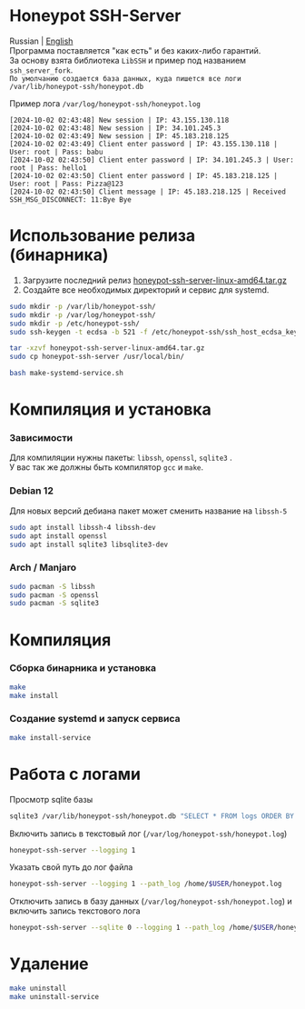 # Honeypot SSH-Server
Russian | [English](README.md)</br>
Программа поставляется "как есть" и без каких-либо гарантий. </br>
За основу взята библиотека `LibSSH` и пример под названием `ssh_server_fork`.</br>
`По умолчанию создается база данных, куда пишется все логи /var/lib/honeypot-ssh/honeypot.db`

Пример лога `/var/log/honeypot-ssh/honeypot.log`</br>
```
[2024-10-02 02:43:48] New session | IP: 43.155.130.118
[2024-10-02 02:43:48] New session | IP: 34.101.245.3
[2024-10-02 02:43:49] New session | IP: 45.183.218.125
[2024-10-02 02:43:49] Client enter password | IP: 43.155.130.118 | User: root | Pass: babu
[2024-10-02 02:43:50] Client enter password | IP: 34.101.245.3 | User: root | Pass: hello1
[2024-10-02 02:43:50] Client enter password | IP: 45.183.218.125 | User: root | Pass: Pizza@123
[2024-10-02 02:43:50] Client message | IP: 45.183.218.125 | Received SSH_MSG_DISCONNECT: 11:Bye Bye
```

# Использование релиза (бинарника)
1. Загрузите последний релиз [honeypot-ssh-server-linux-amd64.tar.gz](https://github.com/uriid1/honeypot-ssh-server/releases)</br>
2. Создайте все необходимых директорий и сервис для systemd.
```bash
sudo mkdir -p /var/lib/honeypot-ssh/
sudo mkdir -p /var/log/honeypot-ssh/
sudo mkdir -p /etc/honeypot-ssh/
sudo ssh-keygen -t ecdsa -b 521 -f /etc/honeypot-ssh/ssh_host_ecdsa_key -N ""

tar -xzvf honeypot-ssh-server-linux-amd64.tar.gz
sudo cp honeypot-ssh-server /usr/local/bin/

bash make-systemd-service.sh
```

# Компиляция и установка
### Зависимости
Для компиляции нужны пакеты: `libssh`, `openssl`, `sqlite3` .</br>
У вас так же должны быть компилятор `gcc` и `make`.

### Debian 12
Для новых версий дебиана пакет может сменить название на `libssh-5`
```bash
sudo apt install libssh-4 libssh-dev
sudo apt install openssl
sudo apt install sqlite3 libsqlite3-dev
```

### Arch / Manjaro
```bash
sudo pacman -S libssh
sudo pacman -S openssl
sudo pacman -S sqlite3
```

# Компиляция
### Сборка бинарника и установка
```bash
make
make install
```

### Создание systemd и запуск сервиса
```bash
make install-service
```

# Работа с логами
Просмотр sqlite базы
```bash
sqlite3 /var/lib/honeypot-ssh/honeypot.db "SELECT * FROM logs ORDER BY id DESC LIMIT 50;" | column -t -s '|'
```

Включить запись в текстовый лог (`/var/log/honeypot-ssh/honeypot.log`)
```bash
honeypot-ssh-server --logging 1
```

Указать свой путь до лог файла
```bash
honeypot-ssh-server --logging 1 --path_log /home/$USER/honeypot.log
```

Отключить запись в базу данных (`/var/log/honeypot-ssh/honeypot.log`) и включить запись текстового лога
```bash
honeypot-ssh-server --sqlite 0 --logging 1 --path_log /home/$USER/honeypot.log
```

# Удаление
```bash
make uninstall
make uninstall-service
```
